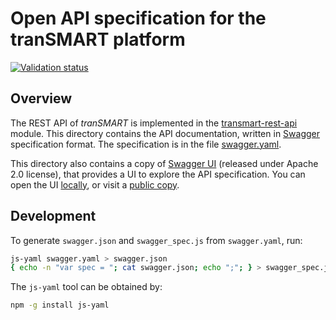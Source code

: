 # Open API specification for the tranSMART platform
[![Validation status](http://online.swagger.io/validator?url=https://raw.githubusercontent.com/thehyve/transmart-core/master/open-api/swagger.json)](http://online.swagger.io/validator/debug?url=https://raw.githubusercontent.com/thehyve/transmart-core/master/open-api/swagger.json)

## Overview

The REST API of _tranSMART_ is implemented in the [transmart-rest-api](../transmart-rest-api) module.
This directory contains the API documentation, written in [Swagger]((https://swagger.io/)) specification format.
The specification is in the file [swagger.yaml](swagger.yaml).

This directory also contains a copy of [Swagger UI](https://github.com/swagger-api/swagger-ui)
(released under Apache 2.0 license), that provides a UI to explore the API specification.
You can open the UI [locally](index.html), or visit a
[public copy](http://transmart-pro-test.thehyve.net/open-api).



## Development

To generate `swagger.json` and `swagger_spec.js` from `swagger.yaml`, run:
```bash
js-yaml swagger.yaml > swagger.json
{ echo -n "var spec = "; cat swagger.json; echo ";"; } > swagger_spec.js
```

The `js-yaml` tool can be obtained by:

```bash
npm -g install js-yaml
```
